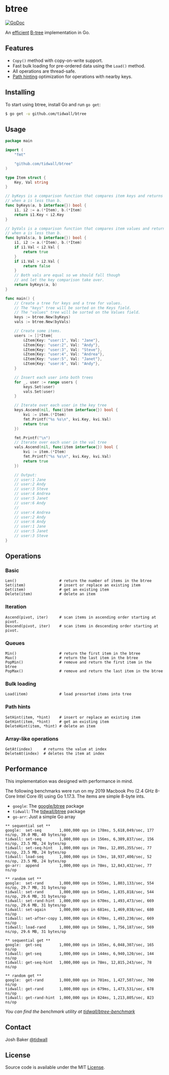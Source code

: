 # btree

[![GoDoc](https://godoc.org/github.com/tidwall/btree?status.svg)](https://godoc.org/github.com/tidwall/btree)

An [efficient](#performance) [B-tree](https://en.wikipedia.org/wiki/B-tree) implementation in Go. 

## Features

- `Copy()` method with copy-on-write support.
- Fast bulk loading for pre-ordered data using the `Load()` method.
- All operations are thread-safe.
- [Path hinting](PATH_HINT.md) optimization for operations with nearby keys.

## Installing

To start using btree, install Go and run `go get`:

```sh
$ go get -u github.com/tidwall/btree
```

## Usage

```go
package main

import (
	"fmt"

	"github.com/tidwall/btree"
)

type Item struct {
	Key, Val string
}

// byKeys is a comparison function that compares item keys and returns true
// when a is less than b.
func byKeys(a, b interface{}) bool {
	i1, i2 := a.(*Item), b.(*Item)
	return i1.Key < i2.Key
}

// byVals is a comparison function that compares item values and returns true
// when a is less than b.
func byVals(a, b interface{}) bool {
	i1, i2 := a.(*Item), b.(*Item)
	if i1.Val < i2.Val {
		return true
	}
	if i1.Val > i2.Val {
		return false
	}
	// Both vals are equal so we should fall though
	// and let the key comparison take over.
	return byKeys(a, b)
}

func main() {
	// Create a tree for keys and a tree for values.
	// The "keys" tree will be sorted on the Keys field.
	// The "values" tree will be sorted on the Values field.
	keys := btree.New(byKeys)
	vals := btree.New(byVals)

	// Create some items.
	users := []*Item{
		&Item{Key: "user:1", Val: "Jane"},
		&Item{Key: "user:2", Val: "Andy"},
		&Item{Key: "user:3", Val: "Steve"},
		&Item{Key: "user:4", Val: "Andrea"},
		&Item{Key: "user:5", Val: "Janet"},
		&Item{Key: "user:6", Val: "Andy"},
	}

	// Insert each user into both trees
	for _, user := range users {
		keys.Set(user)
		vals.Set(user)
	}

	// Iterate over each user in the key tree
	keys.Ascend(nil, func(item interface{}) bool {
		kvi := item.(*Item)
		fmt.Printf("%s %s\n", kvi.Key, kvi.Val)
		return true
	})

	fmt.Printf("\n")
	// Iterate over each user in the val tree
	vals.Ascend(nil, func(item interface{}) bool {
		kvi := item.(*Item)
		fmt.Printf("%s %s\n", kvi.Key, kvi.Val)
		return true
	})

	// Output:
	// user:1 Jane
	// user:2 Andy
	// user:3 Steve
	// user:4 Andrea
	// user:5 Janet
	// user:6 Andy
	//
	// user:4 Andrea
	// user:2 Andy
	// user:6 Andy
	// user:1 Jane
	// user:5 Janet
	// user:3 Steve
}
```

## Operations

### Basic

```
Len()                   # return the number of items in the btree
Set(item)               # insert or replace an existing item
Get(item)               # get an existing item
Delete(item)            # delete an item
```

### Iteration

```
Ascend(pivot, iter)     # scan items in ascending order starting at pivot.
Descend(pivot, iter)    # scan items in descending order starting at pivot.
```

### Queues

```
Min()                   # return the first item in the btree
Max()                   # return the last item in the btree
PopMin()                # remove and return the first item in the btree
PopMax()                # remove and return the last item in the btree
```
### Bulk loading

```
Load(item)              # load presorted items into tree
```

### Path hints

```
SetHint(item, *hint)    # insert or replace an existing item
GetHint(item, *hint)    # get an existing item
DeleteHint(item, *hint) # delete an item
```

### Array-like operations

```
GetAt(index)     # returns the value at index
DeleteAt(index)  # deletes the item at index
```

## Performance

This implementation was designed with performance in mind. 

The following benchmarks were run on my 2019 Macbook Pro (2.4 GHz 8-Core Intel Core i9) using Go 1.17.3. The items are simple 8-byte ints. 

- `google`: The [google/btree](https://github.com/google/btree) package
- `tidwall`: The [tidwall/btree](https://github.com/tidwall/btree) package
- `go-arr`: Just a simple Go array

```
** sequential set **
google:  set-seq        1,000,000 ops in 178ms, 5,618,049/sec, 177 ns/op, 39.0 MB, 40 bytes/op
tidwall: set-seq        1,000,000 ops in 156ms, 6,389,837/sec, 156 ns/op, 23.5 MB, 24 bytes/op
tidwall: set-seq-hint   1,000,000 ops in 78ms, 12,895,355/sec, 77 ns/op, 23.5 MB, 24 bytes/op
tidwall: load-seq       1,000,000 ops in 53ms, 18,937,400/sec, 52 ns/op, 23.5 MB, 24 bytes/op
go-arr:  append         1,000,000 ops in 78ms, 12,843,432/sec, 77 ns/op

** random set **
google:  set-rand       1,000,000 ops in 555ms, 1,803,133/sec, 554 ns/op, 29.7 MB, 31 bytes/op
tidwall: set-rand       1,000,000 ops in 545ms, 1,835,818/sec, 544 ns/op, 29.6 MB, 31 bytes/op
tidwall: set-rand-hint  1,000,000 ops in 670ms, 1,493,473/sec, 669 ns/op, 29.6 MB, 31 bytes/op
tidwall: set-again      1,000,000 ops in 681ms, 1,469,038/sec, 680 ns/op
tidwall: set-after-copy 1,000,000 ops in 670ms, 1,493,230/sec, 669 ns/op
tidwall: load-rand      1,000,000 ops in 569ms, 1,756,187/sec, 569 ns/op, 29.6 MB, 31 bytes/op

** sequential get **
google:  get-seq        1,000,000 ops in 165ms, 6,048,307/sec, 165 ns/op
tidwall: get-seq        1,000,000 ops in 144ms, 6,940,120/sec, 144 ns/op
tidwall: get-seq-hint   1,000,000 ops in 78ms, 12,815,243/sec, 78 ns/op

** random get **
google:  get-rand       1,000,000 ops in 701ms, 1,427,507/sec, 700 ns/op
tidwall: get-rand       1,000,000 ops in 679ms, 1,473,531/sec, 678 ns/op
tidwall: get-rand-hint  1,000,000 ops in 824ms, 1,213,805/sec, 823 ns/op
```

*You can find the benchmark utility at [tidwall/btree-benchmark](https://github.com/tidwall/btree-benchmark)*

## Contact

Josh Baker [@tidwall](http://twitter.com/tidwall)

## License

Source code is available under the MIT [License](/LICENSE).
